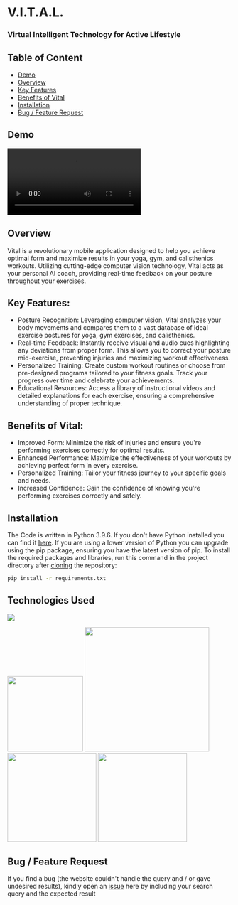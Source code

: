 # V.I.T.A.L.
### Virtual Intelligent Technology for Active Lifestyle 

## Table of Content
  * [Demo](#demo)
  * [Overview](#overview)
  * [Key Features](#Key-Features)
  * [Benefits of Vital](#Benefits-of-Vital)
  * [Installation](#Installation)
  * [Bug / Feature Request](#bug---feature-request)


## Demo
![Video](Animation.mkv)

## Overview
Vital is a revolutionary mobile application designed to help you achieve optimal form and maximize results in your yoga, gym, and calisthenics workouts. Utilizing cutting-edge computer vision technology, Vital acts as your personal AI coach, providing real-time feedback on your posture throughout your exercises.

## Key Features:

- Posture Recognition: Leveraging computer vision, Vital analyzes your body movements and compares them to a vast database of ideal exercise postures for yoga, gym exercises, and calisthenics.
- Real-time Feedback: Instantly receive visual and audio cues highlighting any deviations from proper form. This allows you to correct your posture mid-exercise, preventing injuries and maximizing workout effectiveness.
- Personalized Training: Create custom workout routines or choose from pre-designed programs tailored to your fitness goals. Track your progress over time and celebrate your achievements.
- Educational Resources: Access a library of instructional videos and detailed explanations for each exercise, ensuring a comprehensive understanding of proper technique.

## Benefits of Vital:

- Improved Form: Minimize the risk of injuries and ensure you're performing exercises correctly for optimal results.
- Enhanced Performance: Maximize the effectiveness of your workouts by achieving perfect form in every exercise.
- Personalized Training: Tailor your fitness journey to your specific goals and needs.
- Increased Confidence: Gain the confidence of knowing you're performing exercises correctly and safely.


## Installation

The Code is written in Python 3.9.6. If you don't have Python installed you can find it [here](https://www.python.org/downloads/). If you are using a lower version of Python you can upgrade using the pip package, ensuring you have the latest version of pip. To install the required packages and libraries, run this command in the project directory after [cloning](https://www.howtogeek.com/451360/how-to-clone-a-github-repository/) the repository:
```bash
pip install -r requirements.txt
```


## Technologies Used

![](https://forthebadge.com/images/badges/made-with-python.svg)

[<img target="_blank" src="https://flask.palletsprojects.com/en/1.1.x/_images/flask-logo.png" width=170>](https://flask.palletsprojects.com/en/1.1.x/) [<img target="_blank" src="https://number1.co.za/wp-content/uploads/2017/10/gunicorn_logo-300x85.png" width=280>](https://gunicorn.org) [<img target="_blank" src="https://scikit-learn.org/stable/_static/scikit-learn-logo-small.png" width=200>](https://scikit-learn.org/stable/)
[<img target="_blank" src="https://opencv.org/wp-content/uploads/2022/05/logo.png" width=200>](https://opencv.org/)


## Bug / Feature Request

If you find a bug (the website couldn't handle the query and / or gave undesired results), kindly open an [issue](https://github.com/arjitmehta/VITAL_app/issues) here by including your search query and the expected result

